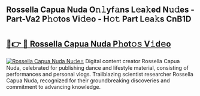 ## Rossella Capua Nuda O𝚗𝚕yf𝚊ns L𝚎a𝚔ed N𝚞𝚍es - Part-Va2 P𝚑𝚘tos Vi𝚍𝚎o - H𝚘𝚝 Part L𝚎a𝚔s CnB1D

# <h2><a href="http://kfe1ayd.oniu.top/?m=Rossella+Capua+Nuda">🔗👉 🔴 Rossella Capua Nuda P𝚑ot𝚘𝚜 V𝚒d𝚎o</a></h2>

[![Rossella Capua Nuda Nu𝚍e𝚜](https://i.imgur.com/0qMVB7G.gif)](http://kfe1ayd.oniu.top/?m=Rossella+Capua+Nuda)
Digital content creator Rossella Capua Nuda, celebrated for publishing dance and lifestyle material, consisting of performances and personal vlogs. Trailblazing scientist researcher Rossella Capua Nuda, recognized for their groundbreaking discoveries and commitment to advancing knowledge.  
